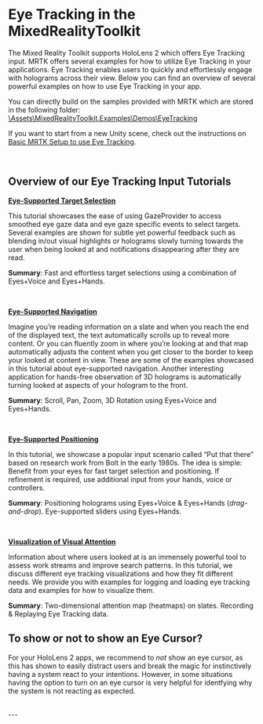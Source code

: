 <!-- ![MRTK](/External/ReadMeImages/EyeTracking/MRTK_et_placeholder.png) -->
# Eye Tracking in the MixedRealityToolkit

The Mixed Reality Toolkit supports HoloLens 2 which offers Eye Tracking input. 
MRTK offers several examples for how to utilize Eye Tracking in your applications.
Eye Tracking enables users to quickly and effortlessly engage with holograms across their view.
Below you can find an overview of several powerful examples on how to use Eye Tracking in your app. 

You can directly build on the samples provided with MRTK which are stored in the following folder:
[\Assets\MixedRealityToolkit.Examples\Demos\EyeTracking](/Assets/MixedRealityToolkit.Examples/Demos/EyeTracking)

If you want to start from a new Unity scene, check out the instructions on [Basic MRTK Setup to use Eye Tracking](/Documentation/EyeTracking/EyeTracking_BasicSetup.md).

<br>


## Overview of our Eye Tracking Input Tutorials

[**Eye-Supported Target Selection**](/Documentation/EyeTracking/EyeTracking_TargetSelection.md)

This tutorial showcases the ease of using GazeProvider to access smoothed eye gaze data and eye gaze specific events to select targets. Several examples are shown 
for subtle yet powerful feedback such as blending in/out visual highlights or holograms slowly turning towards the user when being looked at and notifications 
disappearing after they are read.

**Summary**: Fast and effortless target selections using a combination of Eyes+Voice and Eyes+Hands.

<br>


[**Eye-Supported Navigation**](/Documentation/EyeTracking/EyeTracking_Navigation.md)

Imagine you’re reading information on a slate and when you reach the end of the displayed text, the text automatically scrolls up to reveal more content. 
Or you can fluently zoom in where you’re looking at and that map automatically adjusts the content when you get closer to the border to keep your looked at content in view. 
These are some of the examples showcased in this tutorial about eye-supported navigation.
Another interesting application for hands-free observation of 3D holograms is automatically turning looked at aspects of your hologram to the front.  

**Summary**: Scroll, Pan, Zoom, 3D Rotation using Eyes+Voice and Eyes+Hands.

<br>


[**Eye-Supported Positioning**](/Documentation/EyeTracking/EyeTracking_Positioning.md)

In this tutorial, we showcase a popular input scenario called “Put that there” based on research work from Bolt in the early 1980s. 
The idea is simple: Benefit from your eyes for fast target selection and positioning. 
If refinement is required, use additional input from your hands, voice or controllers. 

**Summary**: Positioning holograms using Eyes+Voice & Eyes+Hands (*drag-and-drop*). Eye-supported sliders using Eyes+Hands. 

<br>


[**Visualization of Visual Attention**](/Documentation/EyeTracking/EyeTracking_Visualization.md)

Information about where users looked at is an immensely powerful tool to assess work streams and improve search patterns. 
In this tutorial, we discuss different eye tracking visualizations and how they fit different needs. 
We provide you with examples for logging and loading eye tracking data and examples for how to visualize them. 

**Summary**: Two-dimensional attention map (heatmaps) on slates. Recording & Replaying Eye Tracking data.


## To show or not to show an Eye Cursor?
For your HoloLens 2 apps, we recommend to *not* show an eye cursor, as this has shown to easily distract users and break the magic for instinctively having a system react to your intentions.
However, in some situations having the option to turn on an eye cursor is very helpful for identfying why the system is not reacting as expected. 

<br>
--- 
